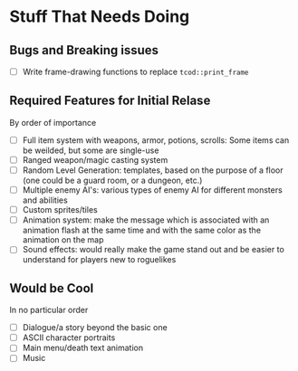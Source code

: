 # Stuff That Needs Doing

## Bugs and Breaking issues

- [ ] Write frame-drawing functions to replace `tcod::print_frame`

## Required Features for Initial Relase

By order of importance
- [ ] Full item system with weapons, armor, potions, scrolls:
Some items can be weilded, but some are single-use
- [ ] Ranged weapon/magic casting system
- [ ] Random Level Generation:
templates, based on the purpose of a floor (one could be a guard room, or a dungeon, etc.)
- [ ] Multiple enemy AI's:
various types of enemy AI for different monsters and abilities
- [ ] Custom sprites/tiles
- [ ] Animation system:
make the message which is associated with an animation flash at the same time and with the same color as the animation on the map
- [ ] Sound effects:
would really make the game stand out and be easier to understand for players new to roguelikes

## Would be Cool

In no particular order
- [ ] Dialogue/a story beyond the basic one
- [ ] ASCII character portraits
- [ ] Main menu/death text animation
- [ ] Music
